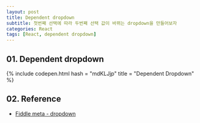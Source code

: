 ```yaml
---
layout: post
title: Dependent dropdown
subtitle: 첫번째 선택에 따라 두번째 선택 값이 바뀌는 dropdown을 만들어보자
categories: React
tags: [React, dependent dropdown]
---
```


## 01. Dependent dropdown

{% include codepen.html hash = "mdKLJjp" title = "Dependent Dropdown" %}

## 02. Reference

- [Fiddle meta - dropdown](https://jsfiddle.net/fwv18zo1)